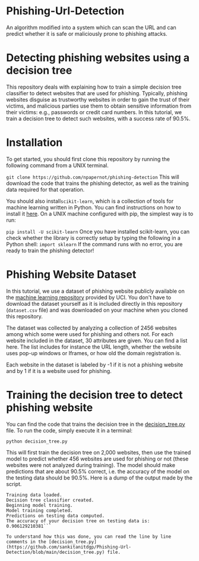# Phishing-Url-Detection
An algorithm modified into a system which can scan the URL and can predict whether it is safe or maliciously prone to phishing attacks.

# Detecting phishing websites using a decision tree
This repository deals with explaining how to train a simple decision tree classifier to detect websites that are used for phishing. Typically, phishing websites disguise as trustworthy websites in order to gain the trust of their victims, and malicious parties use them to obtain sensitive information from their victims: e.g., passwords or credit card numbers. In this tutorial, we train a decision tree to detect such websites, with a success rate of 90.5%.

# Installation
To get started, you should first clone this repository by running the following command from a UNIX terminal.

``` git clone https://github.com/npapernot/phishing-detection ```
This will download the code that trains the phishing detector, as well as the training data required for that operation.

You should also install``` scikit-learn ```, which is a collection of tools for machine learning written in Python. You can find instructions on how to install it [here](https://scikit-learn.org/stable/install.html). On a UNIX machine configured with pip, the simplest way is to run:

```pip install -U scikit-learn```
Once you have installed scikit-learn, you can check whether the library is correctly setup by typing the following in a Python shell:
```import sklearn```
If the command runs with no error, you are ready to train the phishing detector!

# Phishing Website Dataset
In this tutorial, we use a dataset of phishing website publicly available on the [machine learning repository](https://archive.ics.uci.edu/ml/datasets/Phishing+Websites) provided by UCI. You don't have to download the dataset yourself as it is included directly in this repository (```dataset.csv``` file) and was downloaded on your machine when you cloned this repository.

The dataset was collected by analyzing a collection of 2456 websites among which some were used for phishing and others not. For each website included in the dataset, 30 attributes are given. You can find a list here. The list includes for instance the URL length, whether the website uses pop-up windows or Iframes, or how old the domain registration is.

Each website in the dataset is labeled by -1 if it is not a phishing website and by 1 if it is a website used for phishing.

# Training the decision tree to detect phishing website
You can find the code that trains the decision tree in the [decision_tree.py](https://github.com/sankitanitdgp/Phishing-Url-Detection/blob/main/decision_tree.py) file. To run the code, simply execute it in a terminal:

```python decision_tree.py``` 

This will first train the decision tree on 2,000 websites, then use the trained model to predict whether 456 websites are used for phishing or not (these websites were not analyzed during training). The model should make predictions that are about 90.5% correct, i.e. the accuracy of the model on the testing data should be 90.5%. Here is a dump of the output made by the script.

```Tutorial: Training a decision tree to detect phishing websites
Training data loaded.
Decision tree classifier created.
Beginning model training.
Model training completed.
Predictions on testing data computed.
The accuracy of your decision tree on testing data is: 0.906129210381```

To understand how this was done, you can read the line by line comments in the [decision_tree.py](https://github.com/sankitanitdgp/Phishing-Url-Detection/blob/main/decision_tree.py) file.

